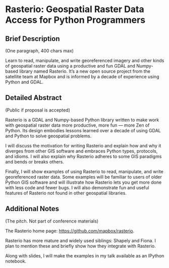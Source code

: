 # Rasterio: Geospatial Raster Data Access for Python Programmers

## Brief Description

(One paragraph, 400 chars max)

Learn to read, manipulate, and write georeferenced imagery and other kinds of
geospatial raster data using a productive and fun GDAL and Numpy-based library
named Rasterio. It’s a new open source project from the satellite team at
Mapbox and is informed by a decade of experience using Python and GDAL.

## Detailed Abstract

(Public if proposal is accepted)

Rasterio is a GDAL and Numpy-based Python library written to make work with
geospatial raster data more productive, more fun — more Zen of Python. Its
design embodies lessons learned over a decade of using GDAL and Python to solve
geospatial problems.

I will discuss the motivation for writing Rasterio and explain how and why it
diverges from other GIS software and embraces Python types, protocols, and
idioms.  I will also explain why Rasterio adheres to some GIS paradigms and
bends or breaks others.

Finally, I will show examples of using Rasterio to read, manipulate, and write
georeferenced raster data. Some examples will be familiar to users of older
Python GIS software and will illustrate how Rasterio lets you get more done
with less code and fewer bugs. I will also demonstrate fun and useful features
of Rasterio not found in other geospatial libraries.

## Additional Notes

(The pitch. Not part of conference materials)

The Rasterio home page: https://github.com/mapbox/rasterio.

Rasterio has more mature and widely used siblings: Shapely and Fiona. I plan to 
mention these and briefly show how they integrate with Rasterio.

Along with slides, I will make the examples in my talk available as an IPython
notebook.
